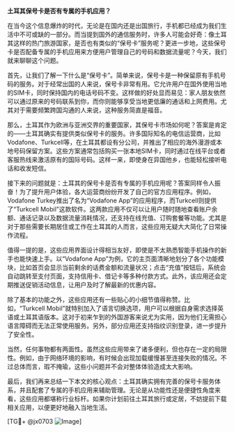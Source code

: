 **土耳其保号卡是否有专属的手机应用？**

在当今这个信息爆炸的时代，无论是在国内还是出国旅行，手机都已经成为我们生活中不可或缺的一部分。而当提到国外的通信服务时，许多人可能会好奇：像土耳其这样的热门旅游国家，是否也有类似的“保号卡”服务呢？更进一步地，这些保号卡是否配备专属的手机应用来方便用户管理自己的号码和数据流量呢？今天，我们就来聊聊这个问题。

首先，让我们了解一下什么是“保号卡”。简单来说，保号卡是一种保留原有手机号码的服务。对于经常出国的人来说，保号卡非常有用。它允许用户在国外使用当地的SIM卡，同时保持国内的电话号码不变。这样做的好处显而易见：家人朋友依然可以通过原来的号码联系到你，而你则能够享受当地更低廉的通话和上网费用。尤其对于需要频繁跨国沟通的人来说，这种服务简直是福音。

那么，土耳其作为欧洲与亚洲交界的重要国家，其保号卡市场如何呢？答案是肯定的——土耳其确实有提供类似保号卡的服务。许多国际知名的电信运营商，比如Vodafone、Turkcell等，在土耳其都设有分公司，并推出了相应的海外漫游或本地号码保留方案。这些方案通常包括购买一张本地SIM卡，同时通过在线平台或者客服热线来激活原有的国际号码。这样一来，即使身在异国他乡，也能轻松接听电话和收发短信。

接下来的问题就是：土耳其的保号卡是否有专属的手机应用呢？答案同样令人振奋！为了提升用户体验，各大运营商纷纷开发了自己的官方应用程序。例如，Vodafone Turkey推出了名为“Vodafone App”的应用程序，而Turkcell则提供了“Turkcell Mobil”这款软件。这两款应用不仅可以让用户随时随地查看账户余额、通话记录以及数据流量消耗情况，还支持在线充值、订购套餐等功能。尤其是对于那些需要长期居住或工作在土耳其的人而言，这些应用无疑大大简化了日常操作流程。

值得一提的是，这些应用界面设计得相当友好，即使是不太熟悉智能手机操作的新手也能快速上手。以“Vodafone App”为例，它的主页面清晰地划分了各个功能模块，比如首页会显示当前剩余的话费金额和流量状况；点击“充值”按钮后，系统会自动跳转至支付页面，支持信用卡、借记卡等多种付款方式。此外，该应用还会定期推送促销活动信息，让用户及时了解最新的优惠内容。

除了基本的功能之外，这些应用还有一些贴心的小细节值得称赞。比如，“Turkcell Mobil”就特别加入了语言切换选项，用户可以根据自身需求选择英语或土耳其语版本。这对于初来乍到的外国游客来说尤为实用，因为他们无需担心语言障碍而无法正常使用服务。另外，部分应用还支持指纹识别登录，进一步提升了安全性。

当然，任何事物都有两面性。虽然这些应用带来了诸多便利，但也存在一定的局限性。例如，由于网络环境的影响，有时候会出现加载缓慢甚至连接失败的情况。不过总体而言，瑕不掩瑜，这些小问题并不会对整体体验造成太大影响。

最后，我们再来总结一下本文的核心观点：土耳其确实拥有完善的保号卡服务体系，并且配套了专属的手机应用来辅助管理。无论是从功能性还是便捷性角度来看，这些应用都堪称行业标杆。如果你计划前往土耳其旅行或定居，不妨提前下载相关应用，以便更好地融入当地生活。

[TG💪+ @jx0703 ![Image](https://github.com/user-attachments/assets/dbca1d08-cadb-493c-b0ec-ad6f7a83f270)]